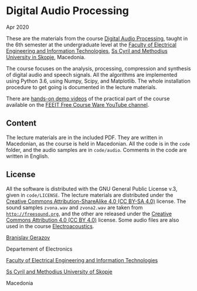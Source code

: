 # Digital Audio Processing
Apr 2020

These are the materials from the course [Digital Audio Processing](https://feit.ukim.edu.mk/subject/digitalno-procesira-e-na-audio/), taught in the 6th semester at the undergraduate level at the [Faculty of Electrical Engineering and Information Technologies](http://feit.ukim.edu.mk), [Ss Cyril and Methodius University in Skopje](http://ukim.edu.mk/), Macedonia.

The course focuses on the analysis, processing, compression and synthesis of digital audio and speech signals.
All the algorithms are implemented using Python 3.6, using Numpy, Scipy, and Matplotlib.
The whole installation procedure to get going is documented in the lecture materials.

There are [hands-on demo videos](https://www.youtube.com/watch?v=z_M3K_x3m7Q&list=PLvPk4nlk33ahaXhf_XDuYjZ_WNHDTEz3c) of the practical part of the course available on the [FEEIT Free Course Ware YouTube channel](https://www.youtube.com/channel/UC2nTy42VUZjfTJHSJxx5Ejg).


Content
-------

The lecture materials are in the included PDF.
They are written in Macedonian, as the course is held in Macedonian.
All the code is in the `code` folder, and the audio samples are in `code/audio`.
Comments in the code are written in English.



License
-------
All the software is distributed with the GNU General Public License v.3, given in `code/LICENSE`. The lecture materials are distributed under the [Creative Commons Attribution-ShareAlike 4.0 (CC BY-SA 4.0)](https://creativecommons.org/licenses/by-sa/4.0/) license.
The sound samples `zvona.wav` and `zvona2.wav` are taken from [`http://freesound.org`](http://freesound.org), and the other are released under the [Creative Commons Attribution 4.0 (CC BY 4.0)](http://creativecommons.org/licenses/by/4.0/) license.
Some audio files are also used in the course [Electroacoustics](https://github.com/FEEIT-FreeCourseWare/Electroacoustics).


[Branislav Gerazov](https://gerazov.github.io/)

Departement of Electronics

[Faculty of Electrical Engineering and Information Technologies](http://feit.ukim.edu.mk)

[Ss Cyril and Methodius University of Skopje](http://ukim.edu.mk/)

Macedonia
